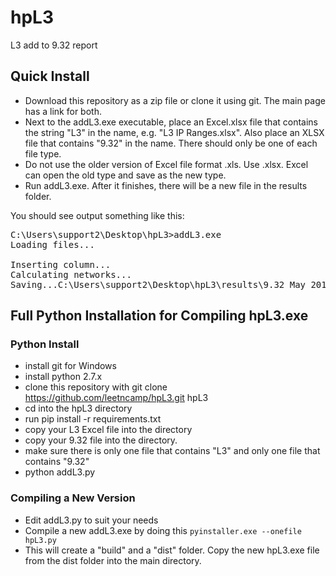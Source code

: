 # hpL3
L3 add to 9.32 report

## Quick Install

* Download this repository as a zip file or clone it using git. The main page has a link for both. 
* Next to the addL3.exe executable, place an Excel.xlsx file that contains the string "L3" in the name, e.g. "L3 IP Ranges.xlsx".  Also place an XLSX file that contains "9.32" in the name. There should only be one of each file type. 
* Do not use the older version of Excel file format .xls. Use .xlsx.  Excel can open the old type and save as the new type.
* Run addL3.exe. After it finishes, there will be a new file in the results folder. 

You should see output something like this:

<pre>
C:\Users\support2\Desktop\hpL3>addL3.exe
Loading files...

Inserting column...
Calculating networks...
Saving...C:\Users\support2\Desktop\hpL3\results\9.32 May 2018_L3.xlsx
</pre>

## Full Python Installation for Compiling hpL3.exe
### Python Install

* install git for Windows
* install python 2.7.x
* clone this repository with git clone https://github.com/leetncamp/hpL3.git hpL3
* cd into the hpL3 directory 
* run pip install -r requirements.txt
* copy your L3 Excel file into the directory
* copy your 9.32 file into the directory. 
* make sure there is only one file that contains "L3" and only one file that contains "9.32"
* python addL3.py

### Compiling a New Version

* Edit addL3.py to suit your needs
* Compile a new addL3.exe by doing this `pyinstaller.exe --onefile hpL3.py`
* This will create a "build" and a "dist" folder. Copy the new hpL3.exe file from the dist folder into the main directory.
